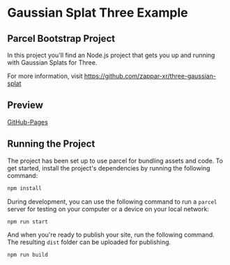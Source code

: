 # Gaussian Splat Three Example


## Parcel Bootstrap Project

In this project you'll find an Node.js project that gets you up and running with Gaussian Splats for Three. 

For more information, visit https://github.com/zappar-xr/three-gaussian-splat

## Preview

[GitHub-Pages](https://zappar-xr.github.io/three-gaussian-splat-example/)

## Running the Project

The project has been set up to use parcel for bundling assets and code. To get started, install the project's dependencies by running the following command:

```bash
npm install
```

During development, you can use the following command to run a `parcel` server for testing on your computer or a device on your local network:

```bash
npm run start
```

And when you're ready to publish your site, run the following command. The resulting `dist` folder can be uploaded for publishing.

```bash
npm run build
```
